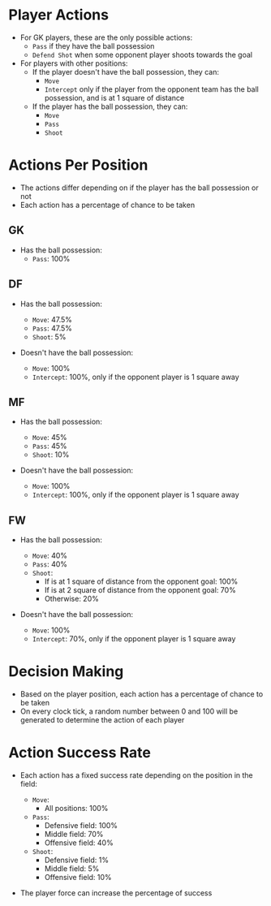 # Player Actions

- For GK players, these are the only possible actions:
  - `Pass` if they have the ball possession
  - `Defend Shot` when some opponent player shoots towards the goal
- For players with other positions:
  - If the player doesn't have the ball possession, they can:
    - `Move`
    - `Intercept` only if the player from the opponent team has the ball possession, and is at 1 square of distance
  - If the player has the ball possession, they can:
    - `Move`
    - `Pass`
    - `Shoot`

# Actions Per Position

- The actions differ depending on if the player has the ball possession or not
- Each action has a percentage of chance to be taken

## GK

- Has the ball possession:
  - `Pass`: 100%

## DF

- Has the ball possession:

  - `Move`: 47.5%
  - `Pass`: 47.5%
  - `Shoot`: 5%

- Doesn't have the ball possession:
  - `Move`: 100%
  - `Intercept`: 100%, only if the opponent player is 1 square away

## MF

- Has the ball possession:

  - `Move`: 45%
  - `Pass`: 45%
  - `Shoot`: 10%

- Doesn't have the ball possession:
  - `Move`: 100%
  - `Intercept`: 100%, only if the opponent player is 1 square away

## FW

- Has the ball possession:

  - `Move`: 40%
  - `Pass`: 40%
  - `Shoot`:
    - If is at 1 square of distance from the opponent goal: 100%
    - If is at 2 square of distance from the opponent goal: 70%
    - Otherwise: 20%

- Doesn't have the ball possession:
  - `Move`: 100%
  - `Intercept`: 70%, only if the opponent player is 1 square away

# Decision Making

- Based on the player position, each action has a percentage of chance to be taken
- On every clock tick, a random number between 0 and 100 will be generated to determine the action of each player

# Action Success Rate

- Each action has a fixed success rate depending on the position in the field:

  - `Move`:
    - All positions: 100%
  - `Pass`:
    - Defensive field: 100%
    - Middle field: 70%
    - Offensive field: 40%
  - `Shoot`:
    - Defensive field: 1%
    - Middle field: 5%
    - Offensive field: 10%

- The player force can increase the percentage of success
